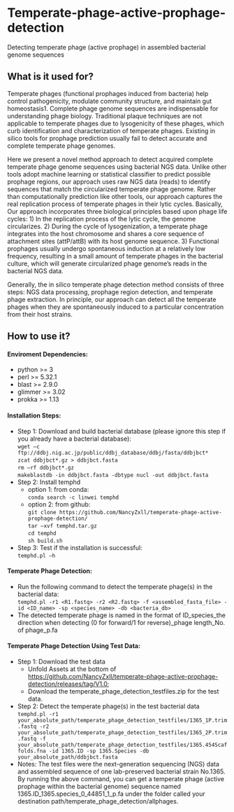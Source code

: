 # Temperate-phage-active-prophage-detection
Detecting temperate phage (active prophage) in assembled bacterial genome sequences

## What is it used for?
Temperate phages (functional prophages induced from bacteria) help control pathogenicity, modulate community structure, and maintain gut homeostasis1. Complete phage genome sequences are indispensable for understanding phage biology. Traditional plaque techniques are not applicable to temperate phages due to lysogenicity of these phages, which curb identification and characterization of temperate phages. Existing in silico tools for prophage prediction usually fail to detect accurate and complete temperate phage genomes.

Here we present a novel method approach to detect acquired complete temperate phage genome sequences using bacterial NGS data. Unlike other tools adopt machine learning or statistical classifier to predict possible prophage regions, our approach uses raw NGS data (reads) to identify sequences that match the circularized temperate phage genome. Rather than computationally prediction like other tools, our approach captures the real replication process of temperate phages in their lytic cycles. Basically, Our approach incorporates three biological principles based upon phage life cycles: 1) In the replication process of the lytic cycle, the genome circularizes. 2) During the cycle of lysogenization, a temperate phage integrates into the host chromosome and shares a core sequence of attachment sites (attP/attB) with its host genome sequence. 3) Functional prophages usually undergo spontaneous induction at a relatively low frequency, resulting in a small amount of temperate phages in the bacterial culture, which will generate circularized phage genome’s reads in the bacterial NGS data. 

Generally, the in silico temperate phage detection method consists of three steps: NGS data processing, prophage region detection, and temperate phage extraction. In principle, our approach can detect all the temperate phages when they are spontaneously induced to a particular concentration from their host strains.
## How to use it?
#### Enviroment Dependencies:
- python >= 3
- perl >= 5.32.1
- blast >= 2.9.0
- glimmer >= 3.02
- prokka >= 1.13

#### Installation Steps:
- Step 1: Download and build bacterial database (please ignore this step if you already have a bacterial database):  
`wget –c ftp://ddbj.nig.ac.jp/public/ddbj_database/ddbj/fasta/ddbjbct*`  
`zcat ddbjbct*.gz > ddbjbct.fasta`  
`rm –rf ddbjbct*.gz`  
`makeblastdb -in ddbjbct.fasta -dbtype nucl -out ddbjbct.fasta`
- Step 2: Install temphd
  - option 1: from conda:  
`conda search -c linwei temphd`
  - option 2: from github:  
`git clone https://github.com/NancyZxll/temperate-phage-active-prophage-detection/`  
`tar –xvf temphd.tar.gz`  
`cd temphd`  
`sh build.sh`  
- Step 3: Test if the installation is successful:  
`temphd.pl –h`

#### Temperate Phage Detection:
- Run the following command to detect the temperate phage(s) in the bacterial data:  
`temphd.pl -r1 <R1.fastq> -r2 <R2.fastq> -f <assembled_fasta_file> -id <ID_name> -sp <species_name> -db <bacteria_db>`  
- The detected temperate phage is named in the format of ID_species_the direction when detecting (0 for forward/1 for reverse)_phage length_No. of phage_p.fa

#### Temperate Phage Detection Using Test Data:
- Step 1: Download the test data  
  - Unfold Assets at the bottom of https://github.com/NancyZxll/temperate-phage-active-prophage-detection/releases/tag/V1.0;  
  - Download the temperate_phage_detection_testfiles.zip for the test data.
- Step 2: Detect the temperate phage(s) in the test bacterial data  
`temphd.pl -r1 your_absolute_path/temperate_phage_detection_testfiles/1365_1P.trim.fastq -r2 your_absolute_path/temperate_phage_detection_testfiles/1365_2P.trim.fastq -f your_absolute_path/temperate_phage_detection_testfiles/1365.454Scaffolds.fna -id 1365.ID -sp 1365.Species -db your_absolute_path/ddbjbct.fasta`
- Notes: The test files were the next-generation sequencing (NGS) data and assembled sequence of one lab-preserved bacterial strain No.1365. By running the above command, you can get a temperate phage (active prophage within the bacterial genome) sequence named 1365.ID_1365.species_0_44851_1_p.fa under the folder called your destination path/temperate_phage_detection/allphages.
